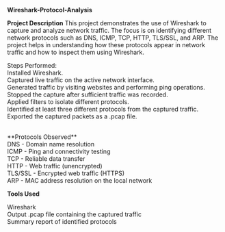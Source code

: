 **Wireshark-Protocol-Analysis**
<br>

**Project Description**
This project demonstrates the use of Wireshark to capture and analyze network traffic. The focus is on identifying different network protocols such as DNS, ICMP, TCP, HTTP, TLS/SSL, and ARP. The project helps in understanding how these protocols appear in network traffic and how to inspect them using Wireshark.
<br>

Steps Performed: <br>
Installed Wireshark. 
<br>
Captured live traffic on the active network interface. 
<br>
Generated traffic by visiting websites and performing ping operations. 
<br>
Stopped the capture after sufficient traffic was recorded. 
<br>
Applied filters to isolate different protocols. 
<br>
Identified at least three different protocols from the captured traffic. 
<br>
Exported the captured packets as a .pcap file. 
<br>


<br>
**Protocols Observed**
<br>
DNS - Domain name resolution
<br>
ICMP - Ping and connectivity testing
<br>
TCP - Reliable data transfer
<br>
HTTP - Web traffic (unencrypted)
<br>
TLS/SSL - Encrypted web traffic (HTTPS)
<br>
ARP - MAC address resolution on the local network


<br>



**Tools Used** 

Wireshark
<br>
Output
.pcap file containing the captured traffic
<br>
Summary report of identified protocols

